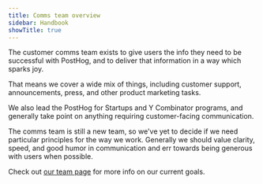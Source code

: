 ```yaml
---
title: Comms team overview
sidebar: Handbook
showTitle: true
---
```


The customer comms team exists to give users the info they need to be successful with PostHog, and to deliver that information in a way which sparks joy. 

That means we cover a wide mix of things, including customer support, announcements, press, and other product marketing tasks. 

We also lead the PostHog for Startups and Y Combinator programs, and generally take point on anything requiring customer-facing communication. 

The comms team is still a new team, so we've yet to decide if we need particular principles for the way we work. Generally we should value clarity, speed, and good humor in communication and err towards being generous with users when possible.

Check out [our team page](/teams/customer-comms) for more info on our current goals.